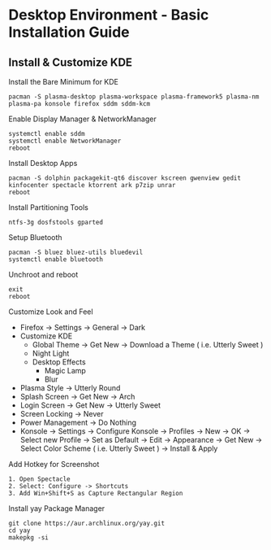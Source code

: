 # Desktop Environment - Basic Installation Guide

## Install & Customize KDE

Install the Bare Minimum for KDE

    pacman -S plasma-desktop plasma-workspace plasma-framework5 plasma-nm plasma-pa konsole firefox sddm sddm-kcm 
  
Enable Display Manager & NetworkManager

    systemctl enable sddm
    systemctl enable NetworkManager  
    reboot

Install Desktop Apps

    pacman -S dolphin packagekit-qt6 discover kscreen gwenview gedit kinfocenter spectacle ktorrent ark p7zip unrar
    reboot

Install Partitioning Tools

    ntfs-3g dosfstools gparted  
  
Setup Bluetooth

    pacman -S bluez bluez-utils bluedevil
    systemctl enable bluetooth

Unchroot and reboot

    exit
    reboot

Customize Look and Feel

- Firefox -> Settings -> General -> Dark
- Customize KDE
    - Global Theme -> Get New -> Download a Theme ( i.e. Utterly Sweet )
    - Night Light
    - Desktop Effects
        - Magic Lamp
        - Blur
- Plasma Style -> Utterly Round
- Splash Screen -> Get New -> Arch
- Login Screen -> Get New -> Utterly Sweet
- Screen Locking -> Never
- Power Management -> Do Nothing
- Konsole -> Settings -> Configure Konsole -> Profiles -> New -> OK -> Select new Profile -> Set as Default -> Edit -> Appearance -> Get New -> Select Color Scheme ( i.e. Utterly Sweet ) -> Install & Apply 

Add Hotkey for Screenshot

    1. Open Spectacle
    2. Select: Configure -> Shortcuts
    3. Add Win+Shift+S as Capture Rectangular Region

Install yay Package Manager

    git clone https://aur.archlinux.org/yay.git
    cd yay
    makepkg -si

